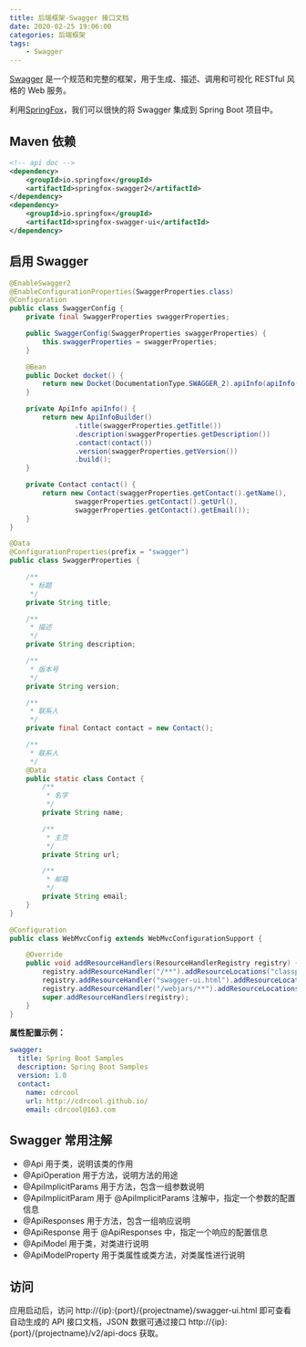 ```yaml
---
title: 后端框架-Swagger 接口文档
date: 2020-02-25 19:06:00
categories: 后端框架
tags:
    - Swagger
---
```

[Swagger](https://swagger.io/) 是一个规范和完整的框架，用于生成、描述、调用和可视化 RESTful 风格的 Web 服务。

利用[SpringFox](https://springfox.github.io/springfox/)，我们可以很快的将 Swagger 集成到 Spring Boot 项目中。

## Maven 依赖
```xml
<!-- api doc -->
<dependency>
    <groupId>io.springfox</groupId>
    <artifactId>springfox-swagger2</artifactId>
</dependency>
<dependency>
    <groupId>io.springfox</groupId>
    <artifactId>springfox-swagger-ui</artifactId>
</dependency>
```

## 启用 Swagger
```java
@EnableSwagger2
@EnableConfigurationProperties(SwaggerProperties.class)
@Configuration
public class SwaggerConfig {
    private final SwaggerProperties swaggerProperties;

    public SwaggerConfig(SwaggerProperties swaggerProperties) {
        this.swaggerProperties = swaggerProperties;
    }

    @Bean
    public Docket docket() {
        return new Docket(DocumentationType.SWAGGER_2).apiInfo(apiInfo());
    }

    private ApiInfo apiInfo() {
        return new ApiInfoBuilder()
                .title(swaggerProperties.getTitle())
                .description(swaggerProperties.getDescription())
                .contact(contact())
                .version(swaggerProperties.getVersion())
                .build();
    }

    private Contact contact() {
        return new Contact(swaggerProperties.getContact().getName(),
                swaggerProperties.getContact().getUrl(),
                swaggerProperties.getContact().getEmail());
    }
}

@Data
@ConfigurationProperties(prefix = "swagger")
public class SwaggerProperties {

    /**
     * 标题
     */
    private String title;

    /**
     * 描述
     */
    private String description;

    /**
     * 版本号
     */
    private String version;

    /**
     * 联系人
     */
    private final Contact contact = new Contact();

    /**
     * 联系人
     */
    @Data
    public static class Contact {
        /**
         * 名字
         */
        private String name;

        /**
         * 主页
         */
        private String url;

        /**
         * 邮箱
         */
        private String email;
    }
}

@Configuration
public class WebMvcConfig extends WebMvcConfigurationSupport {

    @Override
    public void addResourceHandlers(ResourceHandlerRegistry registry) {
        registry.addResourceHandler("/**").addResourceLocations("classpath:/static/");
        registry.addResourceHandler("swagger-ui.html").addResourceLocations("classpath:/META-INF/resources/");
        registry.addResourceHandler("/webjars/**").addResourceLocations("classpath:/META-INF/resources/webjars/");
        super.addResourceHandlers(registry);
    }
}
```

**属性配置示例：**
```yaml
swagger:
  title: Spring Boot Samples
  description: Spring Boot Samples
  version: 1.0
  contact:
    name: cdrcool
    url: http://cdrcool.github.io/
    email: cdrcool@163.com
```

## Swagger 常用注解
* @Api 用于类，说明该类的作用
* @ApiOperation 用于方法，说明方法的用途
* @ApiImplicitParams 用于方法，包含一组参数说明
* @ApiImplicitParam 用于 @ApiImplicitParams 注解中，指定一个参数的配置信息
* @ApiResponses 用于方法，包含一组响应说明
* @ApiResponse 用于 @ApiResponses 中，指定一个响应的配置信息
* @ApiModel 用于类，对类进行说明
* @ApiModelProperty 用于类属性或类方法，对类属性进行说明

## 访问
应用启动后，访问 http://{ip}:{port}/{projectname}/swagger-ui.html 即可查看自动生成的 API 接口文档，JSON 数据可通过接口 http://{ip}:{port}/{projectname}/v2/api-docs 获取。